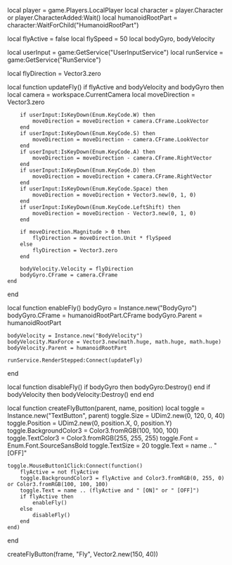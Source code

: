 local player = game.Players.LocalPlayer
local character = player.Character or player.CharacterAdded:Wait()
local humanoidRootPart = character:WaitForChild("HumanoidRootPart")

local flyActive = false
local flySpeed = 50
local bodyGyro, bodyVelocity

local userInput = game:GetService("UserInputService")
local runService = game:GetService("RunService")

local flyDirection = Vector3.zero

local function updateFly()
    if flyActive and bodyVelocity and bodyGyro then
        local camera = workspace.CurrentCamera
        local moveDirection = Vector3.zero
        
        if userInput:IsKeyDown(Enum.KeyCode.W) then
            moveDirection = moveDirection + camera.CFrame.LookVector
        end
        if userInput:IsKeyDown(Enum.KeyCode.S) then
            moveDirection = moveDirection - camera.CFrame.LookVector
        end
        if userInput:IsKeyDown(Enum.KeyCode.A) then
            moveDirection = moveDirection - camera.CFrame.RightVector
        end
        if userInput:IsKeyDown(Enum.KeyCode.D) then
            moveDirection = moveDirection + camera.CFrame.RightVector
        end
        if userInput:IsKeyDown(Enum.KeyCode.Space) then
            moveDirection = moveDirection + Vector3.new(0, 1, 0)
        end
        if userInput:IsKeyDown(Enum.KeyCode.LeftShift) then
            moveDirection = moveDirection - Vector3.new(0, 1, 0)
        end
        
        if moveDirection.Magnitude > 0 then
            flyDirection = moveDirection.Unit * flySpeed
        else
            flyDirection = Vector3.zero
        end
        
        bodyVelocity.Velocity = flyDirection
        bodyGyro.CFrame = camera.CFrame
    end
end

local function enableFly()
    bodyGyro = Instance.new("BodyGyro")
    bodyGyro.CFrame = humanoidRootPart.CFrame
    bodyGyro.Parent = humanoidRootPart
    
    bodyVelocity = Instance.new("BodyVelocity")
    bodyVelocity.MaxForce = Vector3.new(math.huge, math.huge, math.huge)
    bodyVelocity.Parent = humanoidRootPart
    
    runService.RenderStepped:Connect(updateFly)
end

local function disableFly()
    if bodyGyro then bodyGyro:Destroy() end
    if bodyVelocity then bodyVelocity:Destroy() end
end

local function createFlyButton(parent, name, position)
    local toggle = Instance.new("TextButton", parent)
    toggle.Size = UDim2.new(0, 120, 0, 40)
    toggle.Position = UDim2.new(0, position.X, 0, position.Y)
    toggle.BackgroundColor3 = Color3.fromRGB(100, 100, 100)
    toggle.TextColor3 = Color3.fromRGB(255, 255, 255)
    toggle.Font = Enum.Font.SourceSansBold
    toggle.TextSize = 20
    toggle.Text = name .. " [OFF]"

    toggle.MouseButton1Click:Connect(function()
        flyActive = not flyActive
        toggle.BackgroundColor3 = flyActive and Color3.fromRGB(0, 255, 0) or Color3.fromRGB(100, 100, 100)
        toggle.Text = name .. (flyActive and " [ON]" or " [OFF]")
        if flyActive then
            enableFly()
        else
            disableFly()
        end
    end)
end

createFlyButton(frame, "Fly", Vector2.new(150, 40))